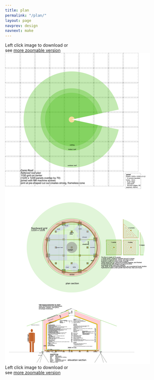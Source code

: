 ```yaml
---
title: plan
permalink: "/plan/"
layout: page
navprev: design
navnext: make
---
```

Left click image to download or  
see [more zoomable version](/img/plan/image/conic.png)
![plan: conic](/img/plan/image/conic.png)
Left click image to download or  
see [more zoomable version](/img/plan/image/conic.png)

<!---
[![plan: toilet frame](/img/plan/image/toilet-frame.png)](/img/plan/toilet-frame.pdf)


--->
